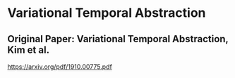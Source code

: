 # Variational Temporal Abstraction
## Original Paper: Variational Temporal Abstraction, Kim et al.
https://arxiv.org/pdf/1910.00775.pdf